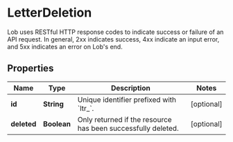 

# LetterDeletion

Lob uses RESTful HTTP response codes to indicate success or failure of an API request. In general, 2xx indicates success, 4xx indicate an input error, and 5xx indicates an error on Lob's end.

## Properties

| Name | Type | Description | Notes |
|------------ | ------------- | ------------- | -------------|
|**id** | **String** | Unique identifier prefixed with &#x60;ltr_&#x60;. |  [optional] |
|**deleted** | **Boolean** | Only returned if the resource has been successfully deleted. |  [optional] |



